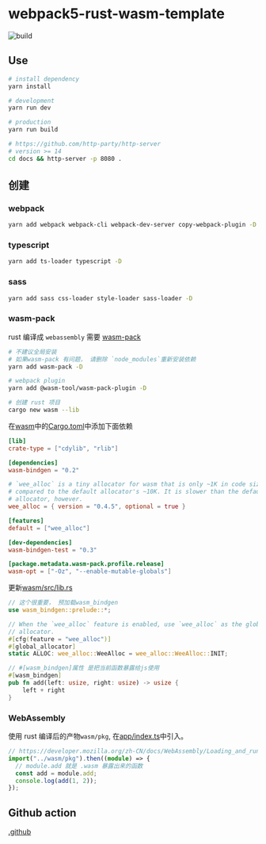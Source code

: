 # webpack5-rust-wasm-template

![build](https://github.com/freeshineit/webpack5-rust-wasm-template/workflows/build/badge.svg)

## Use

```bash
# install dependency
yarn install

# development
yarn run dev

# production
yarn run build

# https://github.com/http-party/http-server
# version >= 14
cd docs && http-server -p 8080 .
```


## 创建

### webpack

```bash
yarn add webpack webpack-cli webpack-dev-server copy-webpack-plugin -D
```

### typescript

```bash
yarn add ts-loader typescript -D
```

### sass

```bash
yarn add sass css-loader style-loader sass-loader -D

```

### wasm-pack

rust 编译成 `webassembly` 需要 [wasm-pack](https://rustwasm.github.io/wasm-pack/)

```bash
# 不建议全局安装
# 如果wasm-pack 有问题， 请删除 `node_modules`重新安装依赖
yarn add wasm-pack -D

# webpack plugin
yarn add @wasm-tool/wasm-pack-plugin -D

# 创建 rust 项目
cargo new wasm --lib
```

在[wasm](./wasm)中的[Cargo.toml](./wasm/Cargo.toml)中添加下面依赖

```toml
[lib]
crate-type = ["cdylib", "rlib"]

[dependencies]
wasm-bindgen = "0.2"

# `wee_alloc` is a tiny allocator for wasm that is only ~1K in code size
# compared to the default allocator's ~10K. It is slower than the default
# allocator, however.
wee_alloc = { version = "0.4.5", optional = true }

[features]
default = ["wee_alloc"]

[dev-dependencies]
wasm-bindgen-test = "0.3"

[package.metadata.wasm-pack.profile.release]
wasm-opt = ["-Oz", "--enable-mutable-globals"]
```

更新[wasm/src/lib.rs](./wasm/src/lib.rs)

```rust
// 这个很重要， 预加载wasm_bindgen
use wasm_bindgen::prelude::*;

// When the `wee_alloc` feature is enabled, use `wee_alloc` as the global
// allocator.
#[cfg(feature = "wee_alloc")]
#[global_allocator]
static ALLOC: wee_alloc::WeeAlloc = wee_alloc::WeeAlloc::INIT;

// #[wasm_bindgen]属性 是把当前函数暴露给js使用
#[wasm_bindgen]
pub fn add(left: usize, right: usize) -> usize {
    left + right
}
```

### WebAssembly

使用 rust 编译后的产物`wasm/pkg`, 在[app/index.ts](./app/index.ts)中引入。

```ts
// https://developer.mozilla.org/zh-CN/docs/WebAssembly/Loading_and_running
import("../wasm/pkg").then((module) => {
  // module.add 就是 .wasm 暴露出来的函数
  const add = module.add;
  console.log(add(1, 2));
});
```
 
## Github action

[.github](./.github/workflows/cl.yml)